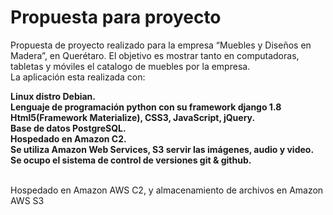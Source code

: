 # Propuesta para proyecto
<p>
Propuesta de proyecto realizado para la empresa “Muebles y Diseños en Madera”, en Querétaro.
El objetivo es mostrar tanto en computadoras, tabletas y móviles el catalogo de muebles por la empresa.<br>
La aplicación esta realizada con:
</p>
<strong>
<div>Linux distro Debian.</div>
<div>Lenguaje de programación python con su framework django 1.8</div>
<div>Html5(Framework Materialize), CSS3, JavaScript, jQuery.</div>
<div>Base de datos PostgreSQL.</div>
<div>Hospedado en Amazon C2.</div>
<div>Se utiliza Amazon Web Services, S3 servir las imágenes, audio y video.</div>
<div>Se ocupo el sistema de control de versiones git & github.</div>
</strong>

<br>
<p>Hospedado en Amazon AWS C2, y almacenamiento de archivos en Amazon AWS S3</p>